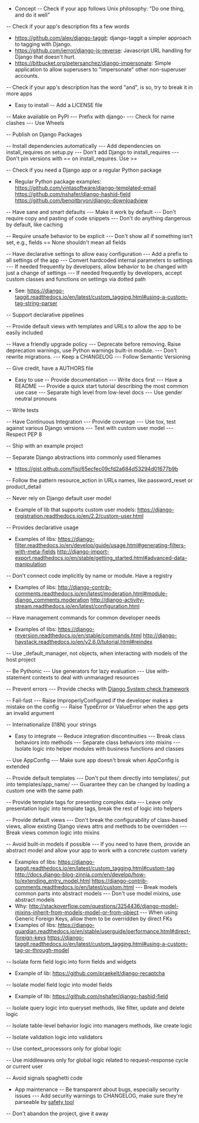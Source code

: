 - Concept
-- Check if your app follows Unix philosophy: "Do one thing, and do it well"

-- Check if your app's description fits a few words
* https://github.com/alex/django-taggit: django-taggit a simpler approach to tagging with Django.
* https://github.com/ierror/django-js-reverse: Javascript URL handling for Django that doesn't hurt.
* https://bitbucket.org/petersanchez/django-impersonate: Simple application to allow superusers to "impersonate" other non-superuser accounts.

-- Check if your app's description has the word "and", is so, try to break it in more apps

- Easy to install
-- Add a LICENSE file

-- Make available on PyPI
--- Prefix with django-
--- Check for name clashes
--- Use Wheels

-- Publish on Django Packages

-- Install dependencies automatically
--- Add dependencies on install_requires on setup.py
--- Don't add Django to install_requires
--- Don't pin versions with == on install_requires. Use >=

-- Check if you need a Django app or a regular Python package
* Regular Python package examples:
https://github.com/vintasoftware/django-templated-email
https://github.com/nshafer/django-hashid-field
https://github.com/benoitbryon/django-downloadview

-- Have sane and smart defaults
--- Make it work by default
--- Don't require copy and pasting of code snippets
--- Don't do anything dangerous by default, like caching

-- Require unsafe behavior to be explicit
--- Don't show all if something isn't set, e.g., fields == None shouldn't mean all fields

-- Have declarative settings to allow easy configuration
--- Add a prefix to all settings of the app
--- Convert hardcoded internal parameters to settings
--- If needed frequently by developers, allow behavior to be changed with just a change of settings
--- If needed frequently by developers, accept custom classes and functions on settings via dotted path
* See: https://django-taggit.readthedocs.io/en/latest/custom_tagging.html#using-a-custom-tag-string-parser

-- Support declarative pipelines

-- Provide default views with templates and URLs to allow the app to be easily included

-- Have a friendly upgrade policy
--- Deprecate before removing. Raise deprecation warnings, use Python warnings built-in module.
--- Don't rewrite migrations.
--- Keep a CHANGELOG
--- Follow Semantic Versioning

-- Give credit, have a AUTHORS file

- Easy to use
-- Provide documentation
--- Write docs first
--- Have a README
--- Provide a quick start tutorial describing the most common use case
--- Separate high level from low-level docs
--- Use gender neutral pronouns

-- Write tests

-- Have Continuous Integration
--- Provide coverage
--- Use tox, test against various Django versions
--- Test with custom user model
--- Respect PEP 8

-- Ship with an example project

-- Separate Django abstractions into commonly used filenames
* https://gist.github.com/fjsj/65ecfec09cfd2a684d53294d01677b9b

-- Follow the pattern resource_action in URLs names, like password_reset or product_detail

-- Never rely on Django default user model
* Example of lib that supports custom user models: https://django-registration.readthedocs.io/en/2.2/custom-user.html

-- Provides declarative usage
* Examples of libs:
https://django-filter.readthedocs.io/en/develop/guide/usage.html#generating-filters-with-meta-fields
http://django-import-export.readthedocs.io/en/stable/getting_started.html#advanced-data-manipulation

-- Don't connect code implicitly by name or module. Have a registry
* Examples of libs:
http://django-contrib-comments.readthedocs.io/en/latest/moderation.html#module-django_comments.moderation
http://django-activity-stream.readthedocs.io/en/latest/configuration.html

-- Have management commands for common developer needs
* Examples of libs:
https://django-reversion.readthedocs.io/en/stable/commands.html
http://django-haystack.readthedocs.io/en/v2.6.0/tutorial.html#reindex

-- Use _default_manager, not objects, when interacting with models of the host project

-- Be Pythonic
--- Use generators for lazy evaluation
--- Use with-statement contexts to deal with unmanaged resources

-- Prevent errors
--- Provide checks with [Django System check framework](https://docs.djangoproject.com/en/1.10/topics/checks/)

-- Fail-fast
--- Raise ImproperlyConfigured if the developer makes a mistake on the config
--- Raise TypeError or ValueError when the app gets an invalid argument

-- Internationalize (I18N) your strings

- Easy to integrate
-- Reduce integration discontinuities
--- Break class behaviors into methods
--- Separate class behaviors into mixins
--- Isolate logic into helper modules with business functions and classes

-- Use AppConfig
--- Make sure app doesn't break when AppConfig is extended

-- Provide default templates
--- Don't put them directly into templates/, put into templates/app_name/
--- Guarantee they can be changed by loading a custom one with the same path

-- Provide template tags for presenting complex data
--- Leave only presentation logic into template tags, break the rest of logic into helpers

-- Provide default views
--- Don't break the configurability of class-based views, allow existing Django views attrs and methods to be overridden
--- Break views common logic into mixins

-- Avoid built-in models if possible
--- If you need to have them, provide an abstract model and allow your app to work with a concrete custom variety
* Examples of libs:
https://django-taggit.readthedocs.io/en/latest/custom_tagging.html#custom-tag
http://docs.django-blog-zinnia.com/en/develop/how-to/extending_entry_model.html
https://django-contrib-comments.readthedocs.io/en/latest/custom.html
--- Break models common parts into abstract models
--- Don't use model mixins, use abstract models
* Why: http://stackoverflow.com/questions/3254436/django-model-mixins-inherit-from-models-model-or-from-object
--- When using Generic Foreign Keys, allow them to be overridden by direct FKs
* Examples of libs:
https://django-guardian.readthedocs.io/en/stable/userguide/performance.html#direct-foreign-keys
https://django-taggit.readthedocs.io/en/latest/custom_tagging.html#using-a-custom-tag-or-through-model

-- Isolate form field logic into form fields and widgets
* Example of lib: https://github.com/praekelt/django-recaptcha

-- Isolate model field logic into model fields
* Example of lib: https://github.com/nshafer/django-hashid-field

-- Isolate query logic into queryset methods, like filter, update and delete logic

-- Isolate table-level behavior logic into managers methods, like create logic

-- Isolate validation logic into validators

-- Use context_processors only for global logic

-- Use middlewares only for global logic related to request-response cycle or current user

-- Avoid signals spaghetti code

- App maintenance
-- Be transparent about bugs, especially security issues
--- Add security warnings to CHANGELOG, make sure they're parseable by [safety tool](https://github.com/pyupio/safety)

-- Don't abandon the project, give it away
